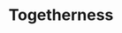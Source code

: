 ---
pid: LLP548
title: Togetherness
location_transcription: Center City
zipcode: '19145'
outside_phl: 
neighborhood: Passyunk
age: '26'
age_range: 20-29
instagram: 
image_file_name: LLP_548.jpg
proposal_transcription: different hands of various shades from white to dark brown
  coming out of a rocky ground and all holding each other hands
topic: Inclusivity,Unity,Uplifting,Love,Race Ethnicity
topic_summary: 0, 0, 0, 0, 0
type: Mural,Sculpture Statue
keywords_other: 
credit: "@brooklyn_stlye; Brooklyn C."
image_labels: 
twitter: 
facebook: 
permalink: "/monuments/llp548/"
layout: item-page
---